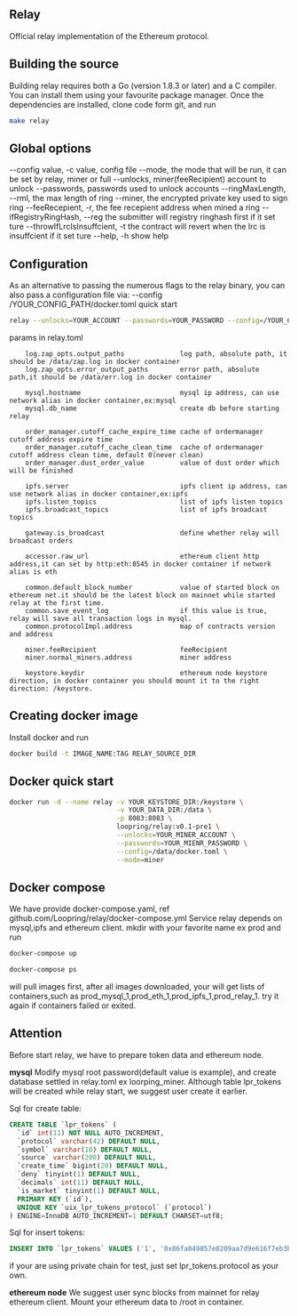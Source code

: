 ## ****Relay****

Official relay implementation of the Ethereum protocol.


## **Building the source**
Building relay requires both a Go (version 1.8.3 or later) and a C compiler.
You can install them using your favourite package manager.
Once the dependencies are installed, clone code form git, and run
```bash
make relay
```

## **Global    options**
   --config value, -c value,            config file
   --mode,                              the mode that will be run, it can be set by relay, miner or full
   --unlocks,                           miner(feeRecipient) account to unlock
   --passwords,                         passwords used to unlock accounts
   --ringMaxLength, --rml,              the max length of ring
   --miner,                             the encrypted private key used to sign ring
   --feeRecepient, -r,                  the fee recepient address when mined a ring
   --ifRegistryRingHash, --reg          the submitter will registry ringhash first if it set ture
   --throwIfLrcIsInsuffcient, -t        the contract will revert when the lrc is insuffcient if it set ture
   --help, -h                           show help


## **Configuration**
As an alternative to passing the numerous flags to the relay binary, you can also pass a configuration file via:
--config /YOUR_CONFIG_PATH/docker.toml
quick start
```bash
relay --unlocks=YOUR_ACCOUNT --passwords=YOUR_PASSWORD --config=/YOUR_CONFIG_PATH/relay.toml --mode=miner
```

params in relay.toml
```$xslt
    log.zap_opts.output_paths              log path, absolute path, it should be /data/zap.log in docker container
    log.zap_opts.error_output_paths        error path, absolute path,it should be /data/err.log in docker container

    mysql.hostname                         mysql ip address, can use network alias in docker container,ex:mysql
    mysql.db_name                          create db before starting relay
    
    order_manager.cutoff_cache_expire_time cache of ordermanager cutoff address expire time
    order_manager.cutoff_cache_clean_time  cache of ordermanager cutoff address clean time, default 0(never clean)
    order_manager.dust_order_value         value of dust order which will be finished
    
    ipfs.server                            ipfs client ip address, can use network alias in docker container,ex:ipfs
    ipfs.listen_topics                     list of ipfs listen topics
    ipfs.broadcast_topics                  list of ipfs broadcast topics
    
    gateway.is_broadcast                   define whether relay will broadcast orders
    
    accessor.raw_url                       ethereum client http address,it can set by http:eth:8545 in docker container if network alias is eth
    
    common.default_block_number            value of started block on ethereum net.it should be the latest block on mainnet while started relay at the first time.
    common.save_event_log                  if this value is true, relay will save all transaction logs in mysql.
    common.protocolImpl.address            map of contracts version and address
    
    miner.feeRecipient                     feeRecipient
    miner.normal_miners.address            miner address

    keystore.keydir                        ethereum node keystore direction, in docker container you should mount it to the right direction: /keystore.
```

## **Creating docker image**
Install docker and run
```bash
docker build -t IMAGE_NAME:TAG RELAY_SOURCE_DIR
```

## **Docker quick start**
```bash
docker run -d --name relay -v YOUR_KEYSTORE_DIR:/keystore \
                           -v YOUR_DATA_DIR:/data \
                           -p 8083:8083 \
                           loopring/relay:v0.1-pre1 \
                           --unlocks=YOUR_MINER_ACCOUNT \
                           --passwords=YOUR_MIENR_PASSWORD \
                           --config=/data/docker.toml \
                           --mode=miner
```


## **Docker compose**
We have provide docker-compose.yaml, ref github.com/Loopring/relay/docker-compose.yml
Service relay depends on mysql,ipfs and ethereum client. mkdir with your favorite name ex prod and run 
```bash
docker-compose up
```
```bash
docker-compose ps
```
will pull images first, after all images downloaded, your will get lists of containers,such as prod_mysql_1,prod_eth_1,prod_ipfs_1,prod_relay_1.
try it again if containers failed or exited.

## **Attention**
Before start relay, we have to prepare token data and ethereum node.

**mysql**
Modify mysql root password(default value is example), and create database settled in relay.toml ex loorping_miner.
Although table lpr_tokens will be created while relay start, we suggest user create it earlier.

Sql for create table:
```sql
CREATE TABLE `lpr_tokens` (
  `id` int(11) NOT NULL AUTO_INCREMENT,
  `protocol` varchar(42) DEFAULT NULL,
  `symbol` varchar(10) DEFAULT NULL,
  `source` varchar(200) DEFAULT NULL,
  `create_time` bigint(20) DEFAULT NULL,
  `deny` tinyint(1) DEFAULT NULL,
  `decimals` int(11) DEFAULT NULL,
  `is_market` tinyint(1) DEFAULT NULL,
  PRIMARY KEY (`id`),
  UNIQUE KEY `uix_lpr_tokens_protocol` (`protocol`)
) ENGINE=InnoDB AUTO_INCREMENT=1 DEFAULT CHARSET=utf8;
```

Sql for insert tokens:
```sql
INSERT INTO `lpr_tokens` VALUES ('1', '0x86fa049857e0209aa7d9e616f7eb3b3b78ecfdb0', 'EOS', 'eos', '0', '0', '18', '0'), ('2', '0xf230b790e05390fc8295f4d3f60332c93bed42e2', 'TRX', 'tron', '0', '0', '6', '0'), ('3', '0xd26114cd6EE289AccF82350c8d8487fedB8A0C07', 'OMG', 'omisego', '0', '0', '18', '0'), ('4', '0xd4fa1460f537bb9085d22c7bccb5dd450ef28e3a', 'PPT', 'populous', '0', '0', '8', '0'), ('5', '0x744d70fdbe2ba4cf95131626614a1763df805b9e', 'SNT', 'status', '0', '0', '18', '0'), ('6', '0xe94327d07fc17907b4db788e5adf2ed424addff6', 'REP', 'augur', '0', '0', '18', '0'), ('7', '0xB8c77482e45F1F44dE1745F52C74426C631bDD52', 'BNB', 'binance-coin', '0', '0', '18', '0'), ('8', '0x4156D3342D5c385a87D264F90653733592000581', 'SALT', 'salt', '0', '0', '8', '0'), ('9', '0xa74476443119A942dE498590Fe1f2454d7D4aC0d', 'GNT', 'golem-network-tokens', '0', '0', '18', '0'), ('10', '0x595832f8fc6bf59c85c527fec3740a1b7a361269', 'POWR', 'power-ledger', '0', '0', '6', '0'), ('11', '0xB97048628DB6B661D4C2aA833e95Dbe1A905B280', 'PAY', 'tenx', '0', '0', '18', '0'), ('12', '0xcB97e65F07DA24D46BcDD078EBebd7C6E6E3d750', 'BTM', 'bytom', '0', '0', '8', '0'), ('13', '0x0d8775f648430679a709e98d2b0cb6250d2887ef', 'BAT', 'batcoin', '0', '0', '18', '0'), ('14', '0xdd974d5c2e2928dea5f71b9825b8b646686bd200', 'KNC', 'kyber-network', '0', '0', '18', '0'), ('15', '0x5ca9a71b1d01849c0a95490cc00559717fcf0d1d', 'AE', 'aeternity', '0', '0', '18', '0'), ('16', '0xb7cb1c96db6b22b0d3d9536e0108d062bd488f74', 'WTC', 'walton', '0', '0', '18', '0'), ('17', '0x7C5A0CE9267ED19B22F8cae653F198e3E8daf098', 'SAN', 'santiment', '0', '0', '18', '0'), ('18', '0xe41d2489571d322189246dafa5ebde1f4699f498', 'ZRX', '0x', '0', '0', '18', '0'), ('19', '0x419D0d8BdD9aF5e606Ae2232ed285Aff190E711b', 'FUN', 'funfair', '0', '0', '8', '0'), ('20', '0x0F5D2fB29fb7d3CFeE444a200298f468908cC942', 'MANA', 'decentraland', '0', '0', '18', '0'), ('21', '0x255aa6df07540cb5d3d297f0d0d4d84cb52bc8e6', 'RDN', 'raiden-network-token', '0', '0', '18', '0'), ('22', '0x888666CA69E0f178DED6D75b5726Cee99A87D698', 'ICN', 'iconomi', '0', '0', '18', '0'), ('23', '0x6810e776880C02933D47DB1b9fc05908e5386b96', 'GNO', 'gnosis-gno', '0', '0', '18', '0'), ('24', '0x8f8221afbb33998d8584a2b05749ba73c37a938a', 'REQ', 'request-network', '0', '0', '18', '0'), ('25', '0x41e5560054824ea6b0732e656e3ad64e20e94e45', 'CVC', 'civic', '0', '0', '8', '0'), ('26', '0xB63B606Ac810a52cCa15e44bB630fd42D8d1d83d', 'MCO', 'monaco', '0', '0', '8', '0'), ('27', '0xF433089366899D83a9f26A773D59ec7eCF30355e', 'MTL', 'metal', '0', '0', '8', '0'), ('28', '0x1f573d6fb3f13d689ff844b4ce37794d79a7ff1c', 'BNT', 'bancor', '0', '0', '18', '0'), ('29', '0xc42209aCcC14029c1012fB5680D95fBd6036E2a0', 'PPP', 'paypie', '0', '0', '18', '0'), ('30', '0x5af2be193a6abca9c8817001f45744777db30756', 'ETHOS', 'ethos', '0', '0', '8', '0'), ('31', '0x08711D3B02C8758F2FB3ab4e80228418a7F8e39c', 'EDG', 'edgeless', '0', '0', '0', '0'), ('32', '0x514910771af9ca656af840dff83e8264ecf986ca', 'LINK', 'chainlink', '0', '0', '18', '0'), ('33', '0xB64ef51C888972c908CFacf59B47C1AfBC0Ab8aC', 'STORJ', 'storj', '0', '0', '8', '0'), ('34', '0xf970b8e36e23f7fc3fd752eea86f8be8d83375a6', 'RCN', 'ripio-credit-network', '0', '0', '18', '0'), ('35', '0x818fc6c2ec5986bc6e2cbf00939d90556ab12ce5', 'KIN', 'kin', '0', '0', '18', '0'), ('36', '0x99ea4db9ee77acd40b119bd1dc4e33e1c070b80d', 'QSP', 'quantstamp', '0', '0', '18', '0'), ('37', '0x960b236A07cf122663c4303350609A66A7B288C0', 'ANT', 'aragon', '0', '0', '18', '0'), ('38', '0xEF68e7C694F40c8202821eDF525dE3782458639f', 'LRC', 'loopring', '0', '0', '18', '0'), ('39', '0xaeC2E87E0A235266D9C5ADc9DEb4b2E29b54D009', 'SNGLS', 'singulardtv', '0', '0', '0', '0'), ('40', '0x9B11EFcAAA1890f6eE52C6bB7CF8153aC5d74139', 'ATM', 'attention-token-of-media', '0', '0', '8', '0'), ('41', '0x12fef5e57bf45873cd9b62e9dbd7bfb99e32d73e', 'CFI', 'cofound-it', '0', '0', '18', '0'), ('42', '0x667088b212ce3d06a1b553a7221E1fD19000d9aF', 'WINGS', 'wings', '0', '0', '18', '0'), ('43', '0x607F4C5BB672230e8672085532f7e901544a7375', 'RLC', 'rlc', '0', '0', '9', '0'), ('44', '0xf0ee6b27b759c9893ce4f094b49ad28fd15a23e4', 'ENG', 'enigma-project', '0', '0', '8', '0'), ('45', '0x40395044Ac3c0C57051906dA938B54BD6557F212', 'MGO', 'mobilego', '0', '0', '8', '0'), ('46', '0xAf30D2a7E90d7DC361c8C4585e9BB7D2F6f15bc7', '1ST', 'firstblood', '0', '0', '18', '0'), ('47', '0xcbcc0f036ed4788f63fc0fee32873d6a7487b908', 'HMQ', 'humaniq', '0', '0', '8', '0'), ('48', '0xBEB9eF514a379B997e0798FDcC901Ee474B6D9A1', 'MLN', 'melon', '0', '0', '18', '0'), ('49', '0x0abdace70d3790235af448c88547603b945604ea', 'DNT', 'district0x', '0', '0', '18', '0'), ('50', '0xf7b098298f7c69fc14610bf71d5e02c60792894c', 'GUP', 'guppy', '0', '0', '3', '0'), ('51', '0x27054b13b1B798B345b591a4d22e6562d47eA75a', 'AST', 'airswap', '0', '0', '4', '0'), ('52', '0xcb94be6f13a1182e4a4b6140cb7bf2025d28e41b', 'TRST', 'trust', '0', '0', '6', '0'), ('53', '0xE7775A6e9Bcf904eb39DA2b68c5efb4F9360e08C', 'TAAS', 'taas', '0', '0', '6', '0'), ('54', '0x1776e1f26f98b1a5df9cd347953a26dd3cb46671', 'NMR', 'numeraire', '0', '0', '18', '0'), ('55', '0xaaaf91d9b90df800df4f55c205fd6989c977e73a', 'TKN', 'tokencard', '0', '0', '8', '0'), ('56', '0xcfb98637bcae43C13323EAa1731cED2B716962fD', 'NET', 'nimiq', '0', '0', '18', '0'), ('57', '0xfa05A73FfE78ef8f1a739473e462c54bae6567D9', 'LUN', 'lunyr', '0', '0', '18', '0'), ('58', '0x4DF812F6064def1e5e029f1ca858777CC98D2D81', 'XAUR', 'xaurum', '0', '0', '8', '0'), ('59', '0xb9e7f8568e08d5659f5d29c4997173d84cdf2607', 'SWT', 'swarm-city', '0', '0', '18', '0'), ('60', '0xf05a9382A4C3F29E2784502754293D88b835109C', 'REX', 'real-estate-tokens', '0', '0', '18', '0'), ('61', '0x56ba2Ee7890461f463F7be02aAC3099f6d5811A8', 'CAT', 'blockcat', '0', '0', '18', '0'), ('62', '0x621d78f2ef2fd937bfca696cabaf9a779f59b3ed', 'DRP', 'dcorp', '0', '0', '2', '0'), ('63', '0xD8912C10681D8B21Fd3742244f44658dBA12264E', 'PLU', 'pluton', '0', '0', '18', '0'), ('64', '0xf8e386eda857484f5a12e4b5daa9984e06e73705', 'IND', 'indorse-token', '0', '0', '18', '0'), ('65', '0x2956356cD2a2bf3202F771F50D3D14A367b48070', 'WETH', 'ethereum', '0', '0', '18', '1');
```
if your are using private chain for test, just set lpr_tokens.protocol as your own.

**ethereum node**
We suggest user sync blocks from mainnet for relay ethereum client.
Mount your ethereum data to /root in container.

